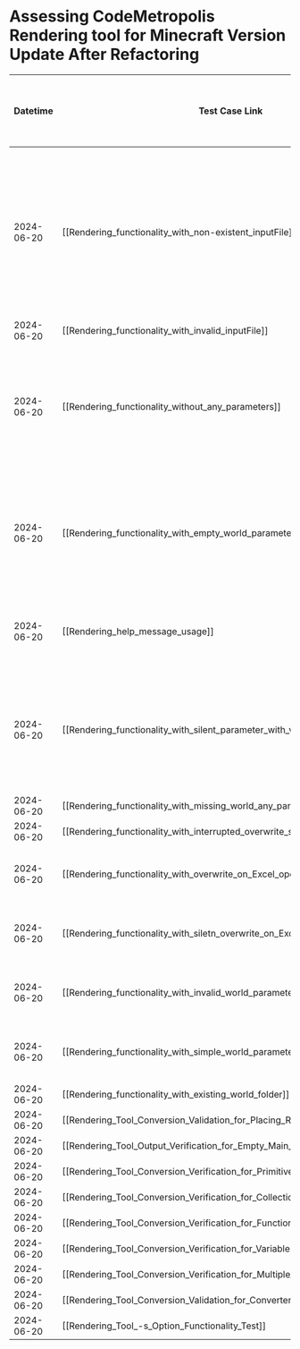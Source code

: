 # Assessing CodeMetropolis Rendering tool for Minecraft Version Update After Refactoring

| Datetime   | Test Case Link                                                                       | Tester     | Passed/Failed | Links to issues (if a bug is found) | Consequences (if the test case needs to be fixed)                                                                                                                                         |
|------------|--------------------------------------------------------------------------------------|------------|---------------|-------------------------------------|-------------------------------------------------------------------------------------------------------------------------------------------------------------------------------------------|
| 2024-06-20 | [[Rendering_functionality_with_non-existent_inputFile]]                              | Búcsú Áron | Failed        |                                     | The program writes "Invalid command line arguments." Because of the program necessary parameter the -world. With "-world world" the project correctly says the input XML does not exists. |
| 2024-06-20 | [[Rendering_functionality_with_invalid_inputFile]]                                   | Búcsú Áron | Passed        |                                     |                                                                                                                                                                                           |
| 2024-06-20 | [[Rendering_functionality_without_any_parameters]]                                   | Búcsú Áron | Failed        |                                     | The program did not specify what the problem was; it only output "Invalid command line arguments." without creating the output.                                                           |
| 2024-06-20 | [[Rendering_functionality_with_empty_world_parameter]]                               | Búcsú Áron | Failed        |                                     | The program did not specify what the problem was; it only output "Invalid command line arguments." without creating the output.                                                           |
| 2024-06-20 | [[Rendering_help_message_usage]]                                                     | Búcsú Áron | Failed        |                                     | The program just writes: "Usage: java -jar rendering.jar -i <inputFile> -world <worldPath>"                                                                                               |
| 2024-06-20 | [[Rendering_functionality_with_silent_parameter_with_value]]                         | Búcsú Áron | Failed        |                                     | The program did not specify what the problem was; it only output "Invalid command line arguments." without creating the output.                                                           |
| 2024-06-20 | [[Rendering_functionality_with_missing_world_any_parameters]]                        | Búcsú Áron | Passed        |                                     |                                                                                                                                                                                           |
| 2024-06-20 | [[Rendering_functionality_with_interrupted_overwrite_selection]]                     | Búcsú Áron | Passed        |                                     |                                                                                                                                                                                           |
| 2024-06-20 | [[Rendering_functionality_with_overwrite_on_Excel_open_blocks.0.0.csv]]              | Búcsú Áron | Failed        |                                     | The program throws a bunch of errors, but the issue is not handled.                                                                                                                       |
| 2024-06-20 | [[Rendering_functionality_with_siletn_overwrite_on_Excel_open_blocks.0.0.csv]]       | Búcsú Áron | Failed        |                                     | The program throws a bunch of errors, but the issue is not handled.                                                                                                                       |
| 2024-06-20 | [[Rendering_functionality_with_invalid_world_parameter]]                             | Búcsú Áron | Failed        |                                     | The program throws a bunch of errors, but the issue is not handled.                                                                                                                       |
| 2024-06-20 | [[Rendering_functionality_with_simple_world_parameter]]                              | Búcsú Áron | Passed        |                                     | The test runs correctly but have a typo in the Expected result section.                                                                                                                   |
| 2024-06-20 | [[Rendering_functionality_with_existing_world_folder]]                               | Búcsú Áron | Passed        |                                     |                                                                                                                                                                                           |
| 2024-06-20 | [[Rendering_Tool_Conversion_Validation_for_Placing_Result_XML]]                      | Búcsú Áron | Passed        |                                     |                                                                                                                                                                                           |
| 2024-06-20 | [[Rendering_Tool_Output_Verification_for_Empty_Main_Function_XML]]                   | Búcsú Áron | Passed        |                                     |                                                                                                                                                                                           |
| 2024-06-20 | [[Rendering_Tool_Conversion_Verification_for_Primitive_Variables]]                   | Búcsú Áron | Passed        |                                     |                                                                                                                                                                                           |
| 2024-06-20 | [[Rendering_Tool_Conversion_Verification_for_Collections]]                           | Búcsú Áron | Passed        |                                     |                                                                                                                                                                                           |
| 2024-06-20 | [[Rendering_Tool_Conversion_Verification_for_Functions]]                             | Búcsú Áron | Passed        |                                     |                                                                                                                                                                                           |
| 2024-06-20 | [[Rendering_Tool_Conversion_Verification_for_Variables_and_Functions]]               | Búcsú Áron | Passed        |                                     |                                                                                                                                                                                           |
| 2024-06-20 | [[Rendering_Tool_Conversion_Verification_for_Multiple_Class_Files]]                  | Búcsú Áron | Passed        |                                     |                                                                                                                                                                                           |
| 2024-06-20 | [[Rendering_Tool_Conversion_Validation_for_Converter_Own_Project_XML]]               | Búcsú Áron | Passed        |                                     |                                                                                                                                                                                           |
| 2024-06-20 | [[Rendering_Tool_-s_Option_Functionality_Test]]                                      | Búcsú Áron | Passed        |                                     |                                                                                                                                                                                           |
